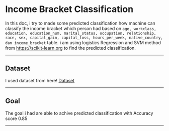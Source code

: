 # Income Bracket Classification

In this doc, i try to made some predicted classification how machine can classify the income bracket which person had based on `age, workclass, education, education_num, marital_status, occupation, relationship, race, sex, capital_gain, capital_loss, hours_per_week, native_country, dan income_bracket` table. i am using logistics Regression and SVM method from https://scikit-learn.org to find the predicted classification.

---

## Dataset

I used dataset from here! [Dataset](https://console.cloud.google.com/bigquery?p=bigquery-public-data&d=ml_datasets&t=census_adult_income&page=table)

---

## Goal

The goal i had are able to achive predicted classification with Accuracy score 0.85

---